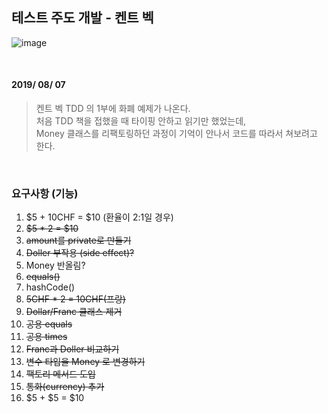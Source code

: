 ## 테스트 주도 개발 - 켄트 벡

![image](https://user-images.githubusercontent.com/25674959/62582146-5d5ee600-b8e6-11e9-9cb1-c2095915a967.png)

&nbsp;
&nbsp;

#### 2019/ 08/ 07
> 켄트 벡 TDD 의 1부에 화폐 예제가 나온다.  
처음 TDD 책을 접했을 때 타이핑 안하고 읽기만 했었는데,  
Money 클래스를 리팩토링하던 과정이 기억이 안나서 코드를 따라서 쳐보려고 한다.

&nbsp;
&nbsp;

### 요구사항 (기능)

1. $5 + 10CHF = $10 (환율이 2:1일 경우)
2. ~~$5 * 2 = $10~~
3. ~~amount를 private로 만들기~~
4. ~~Doller 부작용 (side effect)?~~
5. Money 반올림?
6. ~~equals()~~
7. hashCode()
8. ~~5CHF * 2 = 10CHF(프랑)~~
9. ~~Dollar/Franc 클래스 제거~~
10. ~~공용 equals~~
11. ~~공용 times~~
12. ~~Franc과 Doller 비교하기~~
13. ~~변수 타입을 Money 로 변경하기~~
14. ~~팩토리 메서드 도입~~
15. ~~통화(currency) 추가~~
16. $5 + $5 = $10